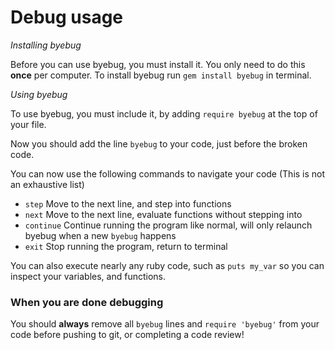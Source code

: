 # Debug usage

_Installing byebug_

Before you can use byebug, you must install it. You only need to do this **once** per computer. To install byebug run `gem install byebug` in terminal.

_Using byebug_

To use byebug, you must include it, by adding `require byebug` at the top of your file.

Now you should add the line `byebug` to your code, just before the broken code.

You can now use the following commands to navigate your code (This is not an exhaustive list)

+ `step` Move to the next line, and step into functions
+ `next` Move to the next line, evaluate functions without stepping into
+ `continue` Continue running the program like normal, will only relaunch byebug when a new `byebug` happens
+ `exit` Stop running the program, return to terminal

You can also execute nearly any ruby code, such as `puts my_var` so you can inspect your variables, and functions.

### When you are done debugging

You should **always** remove all `byebug` lines and `require 'byebug'` from your code before pushing to git, or completing a code review!

